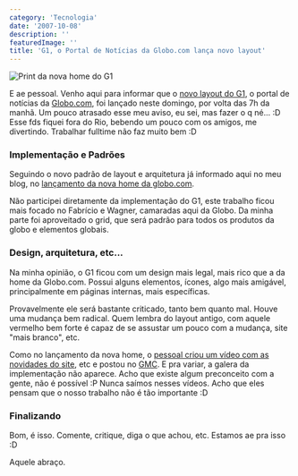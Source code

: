```yaml
---
category: 'Tecnologia'
date: '2007-10-08'
description: ''
featuredImage: ''
title: 'G1, o Portal de Notícias da Globo.com lança novo layout'
---
```


![Print da nova home do G1](/assets/images/posts/0_11707095_00.jpg)

E ae pessoal. Venho aqui para informar que o [novo layout do G1](http://www.g1.com.br/), o portal de notícias da [Globo.com](http://www.globo.com/), foi lançado neste domingo, por volta das 7h da manhã. Um pouco atrasado esse meu aviso, eu sei, mas fazer o q né... :D Esse fds fiquei fora do Rio, bebendo um pouco com os amigos, me divertindo. Trabalhar fulltime não faz muito bem :D

### Implementação e Padrões

Seguindo o novo padrão de layout e arquitetura já informado aqui no meu blog, no [lançamento da nova home da globo.com](/portal-globocom-lanca-sua-nova-home).

Não participei diretamente da implementação do G1, este trabalho ficou mais focado no Fabrício e Wagner, camaradas aqui da Globo. Da minha parte foi aproveitado o grid, que será padrão para todos os produtos da globo e elementos globais.

### Design, arquitetura, etc...

Na minha opinião, o G1 ficou com um design mais legal, mais rico que a da home da Globo.com. Possui alguns elementos, ícones, algo mais amigável, principalmente em páginas internas, mais específicas.

Provavelmente ele será bastante criticado, tanto bem quanto mal. Houve uma mudança bem radical. Quem lembra do layout antigo, com aquele vermelho bem forte é capaz de se assustar um pouco com a mudança, site "mais branco", etc.

Como no lançamento da nova home, o [pessoal criou um vídeo com as novidades do site](http://video.globo.com/Videos/Player/Noticias/0,,GIM739537-7823-CONHECA+O+NOVO+G,00.html), etc e postou no [GMC](http://video.globo.com/). E pra variar, a galera da implementação não aparece. Acho que existe algum preconceito com a gente, não é possível :P Nunca saímos nesses vídeos. Acho que eles pensam que o nosso trabalho não é tão importante :D

### Finalizando

Bom, é isso. Comente, critique, diga o que achou, etc. Estamos ae pra isso :D

Aquele abraço.
